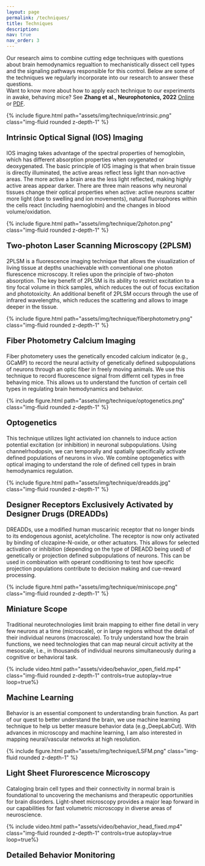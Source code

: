 ```yaml
---
layout: page
permalink: /techniques/
title: Techniques
description:
nav: true
nav_order: 3
---
```

Our research aims to combine cutting edge techniques with questions about brain hemodynamics regualtion to mechanistically dissect cell types and the signaling pathways responsible for this control. Below are some of the techniques we regularly incorporate into our research to answer these questions. <br>
Want to know more about how to apply each technique to our experiments in awake, behaving mice? See **Zhang et al., Neurophotonics, 2022** [Online](https://doi.org/10.1117/1.NPh.9.2.021905) or [PDF](/assets/pdf/papers/zhang-2022-neurophotonics.pdf).

<div class="row mt-3">
    <div class="col-sm mt-3 mt-md-0">
        {% include figure.html path="assets/img/technique/intrinsic.png" class="img-fluid rounded z-depth-1" %}
    </div>
    <div class="col-sm mt-3 mt-md-0">
         <div class="text">
            <p style = "font-size:20px"><strong> Intrinsic Optical Signal (IOS) Imaging </strong> </p>
            <p> IOS imaging takes advantage of the spectral properties of hemoglobin, which has different absorption properties when oxygenated or deoxygenated. The basic principle of IOS imaging is that when brain tissue is directly illuminated, the active areas reflect less light than non‑active areas. The more active a brain area the less light reflected, making highly active areas appear darker. There are three main reasons why neuronal tissues change their optical properties when active: active neurons scatter more light (due to swelling and ion movements), natural fluorophores within the cells react (including haemoglobin) and the changes in blood volume/oxidation.
            </p>
        </div>
    </div>
</div>

<div class="row mt-3">
    <div class="col-sm mt-3 mt-md-0">
        {% include figure.html path="assets/img/technique/2photon.png" class="img-fluid rounded z-depth-1" %}
    </div>
    <div class="col-sm mt-3 mt-md-0">
         <div class="text">
            <p style = "font-size:20px"><strong> Two-photon Laser Scanning Microscopy (2PLSM) </strong> </p>
            <p>2PLSM is a fluorescence imaging technique that allows the visualization of living tissue at depths unachievable with conventional one photon flurescence microscopy. It relies upon the principle of two-photon absorption. The key benefit of 2PLSM is its ability to restrict excitation to a tiny focal volume in thick samples, which reduces the out of focus excitation and phototoxicity. An additional benefit of 2PLSM occurs through the use of infrared wavelengths, which reduces the scattering and allows to image deeper in the tissue.</p>
        </div>
    </div>
</div>

<div class="row mt-3">
    <div class="col-sm mt-3 mt-md-0">
        {% include figure.html path="assets/img/technique/fiberphotometry.png" class="img-fluid rounded z-depth-1" %}
    </div>
    <div class="col-sm mt-3 mt-md-0">
         <div class="text">
            <p style = "font-size:20px"><strong> Fiber Photometry Calcium Imaging </strong> </p>
            <p>Fiber photometery uses the genetically encoded calcium indicator (e.g., GCaMP) to record the neural activity of genetically defined subpopulations of neurons through an optic fiber in freely moving animals. We use this technique to record fluorescence signal from differnt cell types in free behaving mice. This allows us to understand the function of certain cell types in regulating brain hemodynamics and behavior. </p>
        </div>
    </div>
</div>

<div class="row mt-3">
    <div class="col-sm mt-3 mt-md-0">
        {% include figure.html path="assets/img/technique/optogenetics.png" class="img-fluid rounded z-depth-1" %}
    </div>
    <div class="col-sm mt-3 mt-md-0">
         <div class="text">
            <p style = "font-size:20px"><strong> Optogenetics </strong> </p>
            <p>This technique utilizes light activiated ion channels to induce action potential excitation (or inhibition) in neuronal subpopulations. Using channelrhodopsin, we can temporally and spatially specifically activate defined populations of neurons in vivo. We combine optogenetics with optical imaging to understand the role of defined cell types in brain hemodynamics regulation.</p>
        </div>
    </div>
</div>

<div class="row mt-3">
    <div class="col-sm mt-3 mt-md-0">
        {% include figure.html path="assets/img/technique/dreadds.jpg" class="img-fluid rounded z-depth-1" %}
    </div>
    <div class="col-sm mt-3 mt-md-0">
         <div class="text">
            <p style = "font-size:20px"><strong> Designer Receptors Exclusively Activated by Designer Drugs (DREADDs) </strong> </p>
            <p>DREADDs, use a modified human muscarinic receptor that no longer binds to its endogenous agonist, acetylcholine. The receptor is now only activated by binding of clozapine-N-oxide, or other actuators. This allows for selected activation or inhibition (depending on the type of DREADD being used) of genetically or projection defined subpopulations of neurons. This can be used in combination with operant conditioning to test how specific projection populations contribute to decision making and cue-reward processing.</p>
        </div>
    </div>
</div>

<div class="row mt-3">
    <div class="col-sm mt-3 mt-md-0">
        {% include figure.html path="assets/img/technique/miniscope.png" class="img-fluid rounded z-depth-1" %}
    </div>
    <div class="col-sm mt-3 mt-md-0">
         <div class="text">
            <p style = "font-size:20px"><strong> Miniature Scope </strong> </p>
            <p>Traditional neurotechnologies limit brain mapping to either fine detail in very few neurons at a time (microscale), or in large regions without the detail of their individual neurons (macroscale). To truly understand how the brain functions, we need technologies that can map neural circuit activity at the mesoscale, i.e., in thousands of individual neurons simultaneously during a cognitive or behavioral task.</p>
        </div>
    </div>
</div>

<div class="row mt-3">
    <div class="col-sm mt-3 mt-md-0">
        {% include video.html path="assets/video/behavior_open_field.mp4" class="img-fluid rounded z-depth-1" controls=true autoplay=true loop=true%}
    </div>
    <div class="col-sm mt-3 mt-md-0">
         <div class="text">
            <p style = "font-size:20px"><strong> Machine Learning </strong> </p>
            <p>Behavior is an essential component to understanding brain function. As part of our quest to better understand the brain, we use machine learning technique to help us better measure behavior data (e.g.,DeepLabCut). With advances in microscopy and machine learning, I am also interested in mapping neural/vascular networks at high resolution.</p>
        </div>
    </div>
</div>


<div class="row mt-3">
    <div class="col-sm mt-3 mt-md-0">
        {% include figure.html path="assets/img/technique/LSFM.png" class="img-fluid rounded z-depth-1" %}
    </div>
    <div class="col-sm mt-3 mt-md-0">
         <div class="text">
            <p style = "font-size:20px"><strong> Light Sheet Flurorescence Microscopy </strong> </p>
            <p>Cataloging brain cell types and their connectivity in normal brain is foundational to uncovering the mechanisms and therapeutic opportunities for brain disorders. Light-sheet microscopy provides a major leap forward in our capabilities for fast volumetric microscopy in diverse areas of neuroscience.</p>
        </div>
    </div>
</div>


<div class="row mt-3">
    <div class="col-sm mt-3 mt-md-0">
        {% include video.html path="assets/video/behavior_head_fixed.mp4" class="img-fluid rounded z-depth-1" controls=true autoplay=true loop=true%}
    </div>
    <div class="col-sm mt-3 mt-md-0">
         <div class="text">
            <p style = "font-size:20px"><strong> Detailed Behavior Monitoring </strong> </p>
            <p></p>
        </div>
    </div>
</div>
